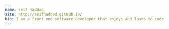```yaml
---
name: seif haddad
site: http://seifhaddad.github.io/
bio: I am a front end software developer that enjoys and loves to code!
---
```

